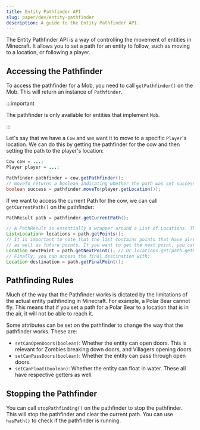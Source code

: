 ```yaml
---
title: Entity Pathfinder API
slug: paper/dev/entity-pathfinder
description: A guide to the Entity Pathfinder API.
---
```


The Entity Pathfinder API is a way of controlling the movement of entities in Minecraft. It allows you to set a path
for an entity to follow, such as moving to a location, or following a player.

## Accessing the Pathfinder

To access the pathfinder for a Mob, you need to call `getPathfinder()` on the Mob. This will return an instance of `Pathfinder`.

:::important

The pathfinder is only available for entities that implement `Mob`.

:::

Let's say that we have a `Cow` and we want it to move to a specific `Player`'s location. We can do this by getting the
pathfinder for the cow and then setting the path to the player's location:

```java
Cow cow = ...;
Player player = ...;

Pathfinder pathfinder = cow.getPathfinder();
// moveTo returns a boolean indicating whether the path was set successfully
boolean success = pathfinder.moveTo(player.getLocation());
```

If we want to access the current Path for the cow, we can call `getCurrentPath()` on the pathfinder:

```java
PathResult path = pathfinder.getCurrentPath();

// A PathResult is essentially a wrapper around a List of Locations. These can be accessed with:
List<Location> locations = path.getPoints();
// It is important to note that the list contains points that have already been passed,
// as well as future points. If you want to get the next point, you can use:
Location nextPoint = path.getNextPoint(); // Or locations.get(path.getNextPointIndex())
// Finally, you can access the final destination with:
Location destination = path.getFinalPoint();
```

## Pathfinding Rules

Much of the way that the Pathfinder works is dictated by the limitations of the actual entity pathfinding in Minecraft.
For example, a Polar Bear cannot fly. This means that if you set a path for a Polar Bear to a location that is in the air,
it will not be able to reach it.

Some attributes can be set on the pathfinder to change the way that the pathfinder works. These are:
- `setCanOpenDoors(boolean)`: Whether the entity can open doors. This is relevant for Zombies breaking down doors, and 
Villagers opening doors.
- `setCanPassDoors(boolean)`: Whether the entity can pass through open doors.
- `setCanFloat(boolean)`: Whether the entity can float in water.
These all have respective getters as well.

## Stopping the Pathfinder

You can call `stopPathfinding()` on the pathfinder to stop the pathfinder. This will stop the pathfinder and clear the
current path. You can use `hasPath()` to check if the pathfinder is running.

